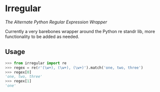 # Irregular
*The Alternate Python Regular Expression Wrapper*

Currently a very barebones wrapper around the Python re standr lib,
more functionality to be added as needed.

## Usage
```python
>>> from irregular import re
>>> regex = re(r'(\w+), (\w+), (\w+)').match('one, two, three')
>>> regex[0]
'one, two, three'
>>> regex[1]
'one'
```